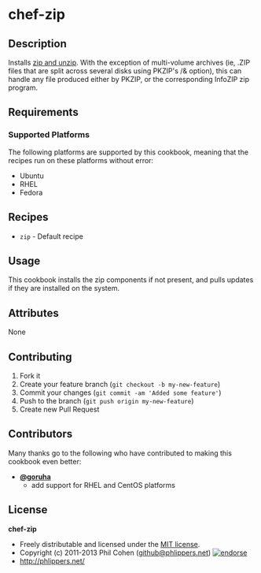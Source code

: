 # chef-zip

## Description

Installs [zip and unzip](http://packages.ubuntu.com/lucid/unzip). With the exception of multi-volume archives (ie, .ZIP files that are split across several disks using PKZIP's /& option), this can handle any file produced either by PKZIP, or the corresponding InfoZIP zip program.


## Requirements

### Supported Platforms

The following platforms are supported by this cookbook, meaning that the recipes run on these platforms without error:

* Ubuntu
* RHEL
* Fedora


## Recipes

* `zip` - Default recipe


## Usage

This cookbook installs the zip components if not present, and pulls updates if they are installed on the system.


## Attributes

None


## Contributing

1. Fork it
2. Create your feature branch (`git checkout -b my-new-feature`)
3. Commit your changes (`git commit -am 'Added some feature'`)
4. Push to the branch (`git push origin my-new-feature`)
5. Create new Pull Request


## Contributors

Many thanks go to the following who have contributed to making this cookbook even better:

* **[@goruha](https://github.com/goruha)**
    * add support for RHEL and CentOS platforms


## License

**chef-zip**

* Freely distributable and licensed under the [MIT license](http://phlipper.mit-license.org/2011-2013/license.html).
* Copyright (c) 2011-2013 Phil Cohen (github@phlippers.net) [![endorse](http://api.coderwall.com/phlipper/endorsecount.png)](http://coderwall.com/phlipper)
* http://phlippers.net/
